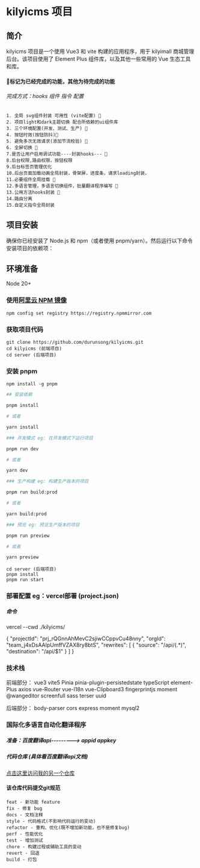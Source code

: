 # kilyicms 项目

## 简介

kilyicms 项目是一个使用 Vue3 和 vite 构建的应用程序，用于 kilyimall 商城管理后台。该项目使用了 Element Plus 组件库，以及其他一些常用的 Vue 生态工具和库。

#### 🎈标记为已经完成的功能，其他为待完成的功能
###### 完成方式：hooks 组件  指令 配置 
```
1. 全局 svg组件封装 可用性 (vite配置) 🎈
2. 项目light和dark主题切换 配合所依赖的ui组件库
3. 三个环境配置(开发、测试、生产) 🎈
4. 按钮时效(按钮防抖)🎈
5. 避免多次无效请求(添加节流校验) 🎈
6. 全屏切换 🎈
7.是否让用户启用调试功能----封装hooks--- 🎈
8.后台权限,路由权限，按钮权限
9.后台标签页管理优化
10.后台页面加载动画全局封装，骨架屏，进度条，请求loading封装，
11.必要组件全局挂载 🎈
12.多语言管理，多语言切换组件，批量翻译程序编写 🎈
13.公用方法hooks封装 🎈
14.路由分离
15.自定义指令全局封装
```

## 项目安装

确保你已经安装了 Node.js 和 npm（或者使用 pnpm/yarn）。然后运行以下命令安装项目的依赖项：

## 环境准备

Node 20+

### 使用[阿里云 NPM 镜像](https://www.npmmirror.com/)

```
npm config set registry https://registry.npmmirror.com
```

### 获取项目代码

```
git clone https://github.com/durunsong/kilyicms.git
cd kilyicms (前端项目)
cd server (后端项目)
```

### 安装 pnpm

```
npm install -g pnpm
```
```bash
## 安装依赖

pnpm install

# 或者

yarn install

### 开发模式 eg: 在开发模式下运行项目

pnpm run dev

# 或者

yarn dev

### 生产构建 eg: 构建生产版本的项目

pnpm run build:prod

# 或者

yarn build:prod

### 预览 eg: 预览生产版本的项目

pnpm run preview

# 或者

yarn preview

```

```
cd server (后端项目)
pnpm install
pnpm run start
```

###  部署配置  eg：vercel部署 (project.json)
##### 命令
vercel --cwd ./kilyicms/

{
  "projectId": "prj_rQGnnAhMevC2sjiwCCppvCu48nny",
  "orgId": "team_j4xDsAAIpUmffVZAX8ry8btS",
  "rewrites": [
    { "source": "/api/(.*)", "destination": "/api/$1" }
  ]
}


### 技术栈

前端部分：
vue3
vite5
Pinia
pinia-plugin-persistedstate
typeScript
element-Plus
axios
vue-Router
vue-I18n
vue-Clipboard3
fingerprintjs
moment
@wangeditor
screenfull
sass
terser
uuid

后端部分：
body-parser
cors
express
moment
mysql2


### 国际化多语言自动化翻译程序
##### 准备：百度翻译api---------> appid appkey
##### 代码仓库 (具体看百度翻译api文档)

[点击这里访问我的另一个仓库](https://github.com/durunsong/Baidu-trans.git)


#### 该仓库代码提交git规范
```
feat - 新功能 feature
fix - 修复 bug
docs - 文档注释
style - 代码格式(不影响代码运行的变动)
refactor - 重构、优化(既不增加新功能，也不是修复bug)
perf - 性能优化
test - 增加测试
chore - 构建过程或辅助工具的变动
revert - 回退
build - 打包
```
